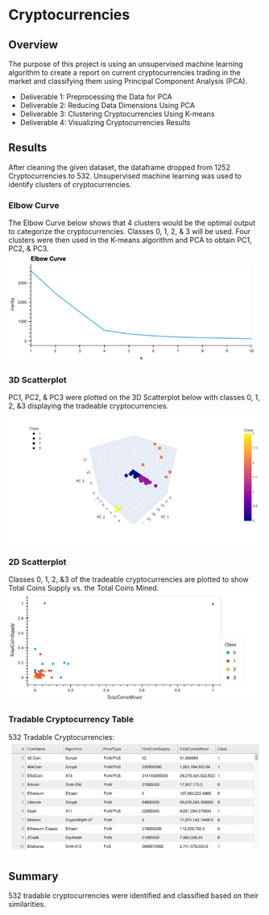 # Cryptocurrencies

## Overview

The purpose of this project is using an unsupervised machine learning algorithm to create a report on current cryptocurrencies trading in the market and classifying them using Principal Component Analysis (PCA).

* Deliverable 1: Preprocessing the Data for PCA
* Deliverable 2: Reducing Data Dimensions Using PCA
* Deliverable 3: Clustering Cryptocurrencies Using K-means
* Deliverable 4: Visualizing Cryptocurrencies Results

## Results

After cleaning the given dataset, the dataframe dropped from 1252 Cryptocurrencies to 532. Unsupervised machine learning was used to identify clusters of cryptocurrencies.

### Elbow Curve
The Elbow Curve below shows that 4 clusters would be the optimal output to categorize the cryptocurrencies. Classes 0, 1, 2, & 3 will be used. Four clusters were then used in the K-means algorithm and PCA to obtain PC1, PC2, & PC3.
![Elbow](Results/ElbowCurve.png)

### 3D Scatterplot
PC1, PC2, & PC3 were plotted on the 3D Scatterplot below with classes 0, 1, 2, &3 displaying the tradeable cryptocurrencies.
![3D](Results/3DPlot.png)

### 2D Scatterplot
Classes 0, 1, 2, &3 of the tradeable cryptocurrencies are plotted to show Total Coins Supply vs. the Total Coins Mined.
![Scatter](Results/ScatterPlot.png)

### Tradable Cryptocurrency Table
532 Tradable Cryptocurrencies:
![Table](Results/Table.png)

## Summary
532 tradable cryptocurrencies were identified and classified based on their similarities. 
